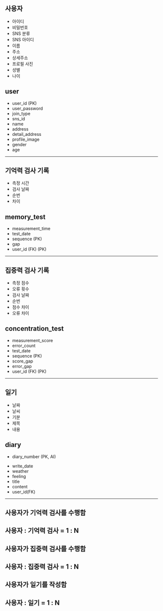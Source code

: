 ## 사용자

-   아이디
-   비밀번호
-   SNS 분류
-   SNS 아이디
-   이름
-   주소
-   상세주소
-   프로필 사진
-   성별
-   나이

## user

-   user_id (PK)
-   user_password
-   join_type
-   sns_id
-   name
-   address
-   detail_address
-   profile_image
-   gender
-   age

---

## 기억력 검사 기록

-   측정 시간
-   검사 날짜
-   순번
-   차이

## memory_test

-   measurement_time
-   test_date
-   sequence (PK)
-   gap
-   user_id (FK) (PK)
<!-- gap은 measurement_time으로 연산이 가능하여 중복임.
이걸 삭제하면 정규화, 내버려두면 반정규화
반정규화로 조회의 속도가 높아질 수 있음음 -->

---

## 집중력 검사 기록

-   측정 점수
-   오류 횟수
-   검사 날짜
-   순번
-   점수 차이
-   오류 차이

## concentration_test

-   measurement_score
-   error_count
-   test_date
-   sequence (PK)
-   score_gap
-   error_gap
-   user_id (FK) (PK)

---

## 일기

-   날짜
-   날씨
-   기분
-   제목
-   내용

## diary

-   diary_number (PK, AI)
<!-- 1일 1회 작성으로 제한하여 날짜, ID로 PK 가능 -->
-   write_date
-   weather
-   feeling
-   title
-   content
-   user_id(FK)

---

## 사용자가 기억력 검사를 수행함

## 사용자 : 기억력 검사 = 1 : N

## 사용자가 집중력 검사를 수행함

## 사용자 : 집중력 검사 = 1 : N

## 사용자가 일기를 작성함

## 사용자 : 일기 = 1 : N
